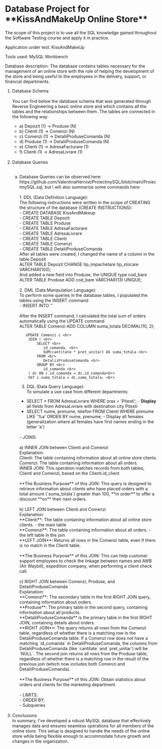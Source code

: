 <h1> Database Project for **KissAndMakeUp Online Store** </h1>
The scope of this project is to use all the SQL knowledge gained throughout the Software Testing course and apply it in practice.

Application under test: KissAndMakeUp

Tools used: MySQL Workbench

Database description: The database contains tables necessary for the management of an online store with the role of helping the development of the store and being useful to the employees in the delivery, support, or financial departments.

<ol>
<li> Database Schema </li>
<br>   
   You can find below the database schema that was generated through Reverse Engineering a basic online store and which contains all the tables and the relationships between them.
The tables are connected in the following way:

   <ul>
   <li>a) Depozit (1) -> Produse (N) </li>
   <li>b) Clienti (1) -> Comenzi (N) </li>
   <li>c) Comenzi (1) -> DetaliiProduseComanda (N) </li>
   <li>d) Produse (1) -> DetaliiProduseComanda (N) </li>
   <li>e) Clienti (1) -> AdresaFacturare (1) </li>
   <li>f) Clienti (1) -> AdresaLivrare (1) </li>
   </ul> <br>
<li>Database Queries</li><br>
<ol type="a">
    <li>Database Queries can be observed here: https://github.com/ValentinaHernist/ProiectmySQL/blob/main/ProiectmySQL.sql, but I will also summarize some commands here:</li>
   <br>
     1. DDL (Data Definition Language): <br>
      The following instructions were written in the scope of CREATING the structure of the database (CREATE INSTRUCTIONS): <br>
      - CREATE DATABASE KissAndMakeup <br>
      - CREATE TABLE Depozit <br>
      - CREATE TABLE Produse <br>
      - CREATE TABLE AdresaFacturare <br>
      - CREATE TABLE AdresaLivrare <br>
      - CREATE TABLE Clienti <br>
      - CREATE TABLE Comenzi <br>
	  - CREATE TABLE DetaliiProduseComanda <br>
	  After all tables were created, I changed the name of a column in the table Depozit <br>
      ALTER TABLE Depozit CHANGE tip_impachetare tip_stocare  VARCHAR(100); <br>
	  And added a new field into Produse, the UNIQUE type cod_bare <br>
	  ALTER TABLE Produse ADD cod_bare VARCHAR(13) UNIQUE; <br>
   <br>
     2. DML (Data Manipulation Language): <br>
       To perform some queries in the database tables, I populated the tables using the INSERT command <br>
       - INSERT INTO '<table_name>' <br>
  <br>
   After the INSERT command, I calculated the total sum of orders automatically using the UPDATE command <br>
      ALTER TABLE Comenzi
      ADD COLUMN suma_totala DECIMAL(10, 2);

       UPDATE Comenzi c <br>
        JOIN ( <br>
            SELECT <br>
               id_comanda, <br>
               SUM(cantitate * pret_unitar) AS suma_totala <br>
            FROM <br> 
               DetaliiProduseComanda <br>
            GROUP BY <br>
               id_comanda <br>
        ) dc ON c.id_comanda = dc.id_comanda<br>
        SET c.suma_totala = dc.suma_totala; <br>

  3. DQL (Data Query Language): <br>
  To simulate a use case from different departments:  <br>
   - SELECT * FROM AdresaLivrare WHERE oras = 'Pitesti'; - **Display** all fields from AdresaLivrare with destination city Pitesti<br>
   - SELECT nume, prenume, telefon  FROM Clienti WHERE prenume LIKE '%a' ORDER BY nume, prenume; - Display all females (generalization where all females have first names ending in the letter 'a')<br>
<br>
       - JOINS: <br>
   <br>
       a) INNER JOIN between Clienti and Comenzi <br>
       Explanation: <br>
       Clienti: The table containing information about all online store clients. <br>
       Comenzi: The table containing information about all orders. <br>
       INNER JOIN: This operation matches records from both tables, Clienti and Comenzi, based on the Clienti.id_client <br>
   <br>
       **The Business Purpose** of this JOIN: This query is designed to retrieve information about clients who have placed orders with a total amount (`suma_totala`) greater than 100, **in order** to offer a discount **on** their next orders. <br>
       <br>
       b) LEFT JOIN between Clienti and Comenzi <br>
       Explanation: <br>
       **Clienti**: The table containing information about all online store clients. - the main table <br>
       **Comenzi**: The table containing information about all orders. - the left table in the join <br>
       **LEFT JOIN**: Returns all rows in the Comenzi table, even if there is no match in the Clienti table. <br>
   <br>
       **The Business Purpose** of this JOIN: This can help customer support employees to check the linkage between names and AWB (Air Waybill), expedition company, when performing a client check call. <br>
       <br>
       c) RIGHT JOIN between Comenzi, Produse, and DetaliiProduseComanda <br>
       Explanation: <br>
       **Comenzi**: The secondary table in the first RIGHT JOIN query, containing information about orders. <br>
       **Produse**: The primary table in the second query, containing information about all products. <br>
       **DetaliiProduseComanda** is the primary table in the first RIGHT JOIN, containing details about orders. <br> 
       **RIGHT JOIN**: The query returns all rows from the Comenzi table, regardless of whether there is a matching row in the DetaliiProduseComanda table. If a Comenzi row does not have a matching `id_comanda` in DetaliiProduseComanda, the columns from DetaliiProduseComanda (like `cantitate` and `pret_unitar`) will be `NULL`.
       The second join returns all rows from the Produse table, regardless of whether there is a matching row in the result of the previous join (which now includes both Comenzi and DetaliiProduseComanda).<br>
   <br>
       **The Business Purpose** of this JOIN: Obtain statistics about orders and clients for the marketing department.<br>
       <br>
       - LIMITS; <br>
       - ORDER BY; <br>
       - Subqueries <br>
</ol>
<br>
<li>Conclusions</li>
In summary, I’ve developed a robust MySQL database that effectively manages data and ensures seamless operations for all members of the online store. This setup is designed to handle the needs of the online store while being flexible enough to accommodate future growth and changes in the organization.

</ol>
